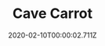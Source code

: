 ---
templateKey: blog-post
title: Cave Carrot
type: Forage
description: A starchy snack found in caves. It helps miners work longer.
featuredpost: false
date: 2020-02-10T00:00:02.711Z
featuredimage: /img/Cave_Carrot.png
sellPrice: 25
tags: 
  - forageable
  -  edible
  -  The Mines
  -  Survival Burger
---